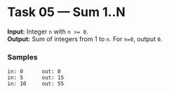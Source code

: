 
# Task 05 — Sum 1..N

**Input:** Integer `n` with `n >= 0`.  
**Output:** Sum of integers from 1 to `n`. For `n=0`, output `0`.

### Samples
```
in: 0      out: 0
in: 5      out: 15
in: 10     out: 55
```
